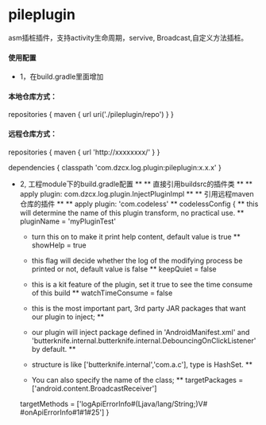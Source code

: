 # pileplugin
asm插桩插件，支持activity生命周期，servive, Broadcast,自定义方法插桩。

#### 使用配置
 * 1，在build.gradle里面增加
#### <a name="3">本地仓库方式：</a>
repositories {
  maven {
    url uri('./pileplugin/repo')
  }
}

#### <a name="3">远程仓库方式：</a>
repositories {
  maven {
    url 'http://xxxxxxxx/'
  }
}

dependencies {
  classpath 'com.dzcx.log.plugin:pileplugin:x.x.x'
}

 * 2, 工程module下的build.gradle配置 **
** 直接引用buildsrc的插件类 **
** apply plugin: com.dzcx.log.plugin.InjectPluginImpl **
** 引用远程maven仓库的插件 **
** apply plugin: 'com.codeless' **
codelessConfig {
    ** this will determine the name of this plugin transform, no practical use. **
    pluginName = 'myPluginTest'
    * turn this on to make it print help content, default value is true **
    showHelp = true
    * this flag will decide whether the log of the modifying process be printed or not, default value is false **
    keepQuiet = false
    * this is a kit feature of the plugin, set it true to see the time consume of this build **
    watchTimeConsume = false

    * this is the most important part, 3rd party JAR packages that want our plugin to inject; **
    * our plugin will inject package defined in 'AndroidManifest.xml' and 'butterknife.internal.butterknife.internal.DebouncingOnClickListener' by default. **
    * structure is like ['butterknife.internal','com.a.c'], type is HashSet<String>. **
    * You can also specify the name of the class; **
    targetPackages = ['android.content.BroadcastReceiver']

    targetMethods = ['logApiErrorInfo#(Ljava/lang/String;)V# #onApiErrorInfo#1#1#25']
}